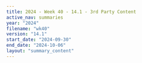 ```yaml
---
title: 2024 - Week 40 - 14.1 - 3rd Party Content
active_nav: summaries
year: "2024"
filename: "wk40"
version: "14.1"
start_date: "2024-09-30"
end_date: "2024-10-06"
layout: "summary_content"
---
```

